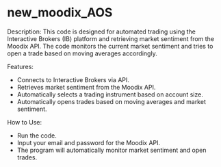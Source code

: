 # new_moodix_AOS
Description:
This code is designed for automated trading using the Interactive Brokers (IB) platform and retrieving market sentiment from the Moodix API. The code monitors the current market sentiment and tries to open a trade based on moving averages accordingly.

Features:
- Connects to Interactive Brokers via API.
- Retrieves market sentiment from the Moodix API.
- Automatically selects a trading instrument based on account size.
- Automatically opens trades based on moving averages and market sentiment.

How to Use:
- Run the code.
- Input your email and password for the Moodix API.
- The program will automatically monitor market sentiment and open trades.
